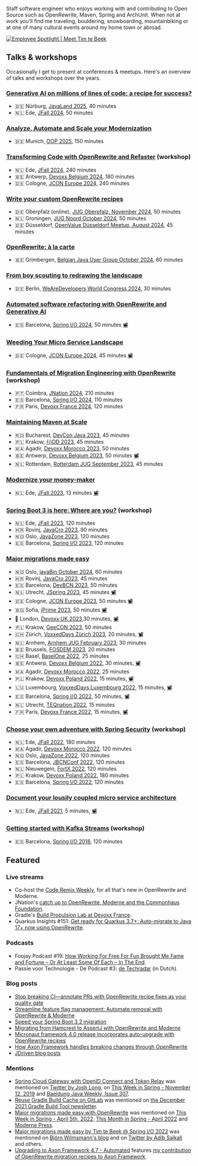 Staff software engineer who enjoys working with and contributing to Open Source such as OpenRewrite, Maven, Spring and ArchUnit.
When not at work you'll find me traveling, bouldering, snowboarding, mountainbiking or at one of many cultural events around my home town or abroad.

[![Employee Spotlight | Meet Tim te Beek](https://github.com/timtebeek/timtebeek/assets/1027334/550f391e-3033-4f3e-a621-b8ce3a384038)](http://www.youtube.com/watch?v=HDoR7sbx98A "Employee Spotlight | Meet Tim te Beek")


## Talks & workshops

Occasionally I get to present at conferences & meetups.
Here's an overview of talks and workshops over the years.

### [Generative AI on millions of lines of code; a recipe for success?](https://sessionize.com/s/timtebeek/generative-ai-on-millions-of-lines-of-code-a-recip/105435)
* 🇩🇪 Nürburg, [JavaLand 2025](https://javaland.ey), 40 minutes
* 🇳🇱 Ede, [JFall 2024](https://jfall.nl/), 50 minutes

### [Analyze, Automate and Scale your Modernization](https://www.oop-konferenz.de/en/program/conference-program)
* 🇩🇪 Munich, [OOP 2025](https://www.oop-konferenz.de/en/program/conference-program), 150 minutes

### [Transforming Code with OpenRewrite and Refaster](https://sessionize.com/s/timtebeek/transforming-code-with-openrewrite-and-refaster/89847) (workshop)
* 🇳🇱 Ede, [JFall 2024](https://jfall.nl/), 240 minutes
* 🇧🇪 Antwerp, [Devoxx Belgium 2024](https://devoxx.be/), 180 minutes
* 🇩🇪 Cologne, [JCON Europe 2024](https://jconeurope2024.sched.com/event/1Z2tI), 240 minutes

### [Write your custom OpenRewrite recipes](https://sessionize.com/s/timtebeek/write-your-custom-openrewrite-recipes/105432)
* 🇩🇪 Oberpfalz (online), [JUG Oberpfalz, November 2024](https://www.meetup.com/jug-oberpfalz/events/296483639/), 50 minutes
* 🇳🇱 Groningen, [JUG Noord October 2024](https://www.meetup.com/jug-noord/events/301995703), 50 minutes
* 🇩🇪 Düsseldorf, [OpenValue Düsseldorf Meetup, August 2024](https://www.meetup.com/OpenValue-Dusseldorf/events/302716287), 45 minutes

### [OpenRewrite: à la carte](https://www.meetup.com/belgian-java-user-group/events/303888738/)
* 🇧🇪 Grimbergen, [Belgian Java User Group October 2024](https://www.meetup.com/belgian-java-user-group/events/303888738/), 60 minutes

### [From boy scouting to redrawing the landscape](https://sessionize.com/s/timtebeek/from-boy-scouting-to-redrawing-the-landscape/96449)
* 🇩🇪 Berlin, [WeAreDevelopers World Congress 2024](https://www.wearedevelopers.com/world-congress/program), 30 minutes

### [Automated software refactoring with OpenRewrite and Generative AI](https://sessionize.com/s/timtebeek/automated-software-refactoring-with-openrewrite-an/91981)
* 🇪🇸 Barcelona, [Spring I/O 2024](https://2024.springio.net/sessions/automated-software-refactoring-with-openrewrite-and-generative-ai/), 50 minutes [📽️](https://youtu.be/KlQZH6WHa2c)

### [Weeding Your Micro Service Landscape](https://sessionize.com/s/timtebeek/weeding-your-micro-service-landscape/83434)
* 🇩🇪 Cologne, [JCON Europe 2024](https://2024.europe.jcon.one/schedule), 45 minutes [📽️](https://www.youtube.com/watch?v=BZdkiLEDx5Q)

### [Fundamentals of Migration Engineering with OpenRewrite](https://sessionize.com/s/timtebeek/fundamentals-of-migration-engineering-with-openrew/89846) (workshop)
* 🇵🇹 Coimbra, [JNation 2024](https://jnation.pt/workshops/), 210 minutes
* 🇪🇸 Barcelona, [Spring I/O 2024](https://2024.springio.net/sessions/fundamentals-of-migration-engineering-with-openrewrite-workshop/), 110 minutes
* 🇫🇷 Paris, [Devoxx France 2024](https://www.devoxx.fr/schedule/talk/?id=25633), 120 minutes

### [Maintaining Maven at Scale](https://sessionize.com/s/timtebeek/maintaining-maven-at-scale/74075)
* 🇷🇴 Bucharest, [DevCon Java 2023](https://www.dev-con.ro/speakers/3-Tim+te+Beek), 45 minutes
* 🇵🇱 Krakow, [{j}DD 2023](https://jdd.org.pl/lecture_2023/#id=87849), 45 minutes
* 🇲🇦 Agadir, [Devoxx Morocco 2023](https://devoxx.ma/talk/?id=25409), 50 minutes
* 🇧🇪 Antwerp, [Devoxx Belgium 2023](https://devoxx.be/talk/?id=48053), 50 minutes [📽️](https://www.youtube.com/watch?v=o3rMdXR2bIU)
* 🇳🇱 Rotterdam, [Rotterdam JUG September 2023](https://www.meetup.com/rotterdamjug/events/295778651/), 45 minutes

### [Modernize your money-maker](https://sessionize.com/s/timtebeek/modernize-your-money-maker/74076)
* 🇳🇱 Ede, [JFall 2023](https://jfall.nl/speakers-2023/), 13 minutes [📽️](https://youtu.be/Jgi-n0w8g0U?si=NlXjOcd422vmtTe2)

### [Spring Boot 3 is here: Where are you?](https://docs.moderne.io/user-documentation/workshops/migrate-your-own-project) (workshop)
* 🇳🇱 Ede, [JFall 2023](https://jfall.nl/speakers-2023/), 120 minutes
* 🇭🇷 Rovinj, [JavaCro 2023](https://2023.javacro.hr/eng/Program/Spring-Boot-3-is-here-where-are-you), 90 minutes
* 🇳🇴 Oslo, [JavaZone 2023](https://2023.javazone.no/program/106f0d9f-3d6b-4131-be6b-36612dd29f97), 120 minutes
* 🇪🇸 Barcelona, [Spring I/O 2023](https://2023.springio.net/sessions/spring-boot-3-is-here-where-are-you-workshop/), 120 minutes

### [Major migrations made easy](https://sessionize.com/s/timtebeek/major-migrations-made-easy/48781)
* 🇳🇴 Oslo, [javaBin October 2024](https://www.meetup.com/javabin/events/303885150/), 60 minutes
* 🇭🇷 Rovinj, [JavaCro 2023](https://2023.javacro.hr/eng/Program/Major-Migrations-Made-Easy), 45 minutes
* 🇪🇸 Barcelona, [DevBCN 2023](https://www.devbcn.com/2023/talk/429442), 50 minutes
* 🇳🇱 Utrecht, [JSpring 2023](https://jspring.nl/speakers/tim-te-beek/), 45 minutes [📽️](https://www.youtube.com/watch?v=jOFfCAleUI8)
* 🇩🇪 Cologne, [JCON Europe 2023](https://jconeurope2023.sched.com/event/1K3zc), 50 minutes [📽️](https://www.youtube.com/watch?v=2KosvX287cE)
* 🇧🇬 Sofia, [jPrime 2023](https://jprime.io/agenda/155), 50 minutes [📽️](https://youtu.be/4EB8DrvXbVQ)
* 🏴󠁧󠁢󠁥󠁮󠁧󠁿 London, [Devoxx UK 2023](https://www.devoxx.co.uk/talk/?id=3126),30 minutes, [📽️](https://www.youtube.com/watch?v=Jzgqj1vY2k0)
* 🇵🇱 Krakow, [GeeCON 2023](https://2023.geecon.org/speakers/info.html?id=796), 50 minutes
* 🇨🇭 Zürich, [VoxxedDays Zürich 2023](https://voxxeddays.com/zurich/schedule/talk/?id=4509), 20 minutes, [📽️](https://www.youtube.com/watch?v=q-Le1dx2-t8)
* 🇳🇱 Arnhem, [Arnhem JUG February 2023](https://www.meetup.com/arnhemjug/events/290692019/), 30 minutes
* 🇧🇪 Brussels, [FOSDEM 2023](https://fosdem.org/2023/schedule/event/migrations/), 20 minutes
* 🇨🇭 Basel, [BaselOne 2022](https://www.baselone.ch/speech.html?id=04AF2172-A549-47BD-8731-79E4CAC3496D), 25 minutes
* 🇧🇪 Antwerp, [Devoxx Belgium 2022](https://devoxx.be/talk/?id=16776), 30 minutes, [📽️](https://www.youtube.com/watch?v=7fslFKkCkxg)
* 🇲🇦 Agadir, [Devoxx Morocco 2022](https://devoxx.ma/talk/?id=8815), 25 minutes
* 🇵🇱 Krakow, [Devoxx Poland 2022](https://devoxx.pl/talk-details/?id=2311), 15 minutes, [📽️](https://www.youtube.com/watch?v=rg1TcaHv-24)
* 🇱🇺 Luxembourg, [VoxxedDays Luxembourg 2022](https://cfp-voxxed-lux.yajug.org/2022/talk/EIY-8151/Major_migrations_made_easy), 15 minutes, [📽️](https://www.youtube.com/watch?v=6qLe-tZ9Kv0)
* 🇪🇸 Barcelona, [Spring I/O 2022](https://2022.springio.net/sessions/major-migrations-made-easy), 50 minutes, [📽️](https://www.youtube.com/watch?v=d8xU24x7Jqo)
* 🇳🇱 Utrecht, [TEQnation 2022](https://teqnation.com/speakers-2022/), 15 minutes
* 🇫🇷 Paris, [Devoxx France 2022](https://cfp.devoxx.fr/2022/talk/TPL-7294/Major_migrations_made_easy), 15 minutes, [📽️](https://www.youtube.com/watch?v=r_jFBDTPKSc)

### [Choose your own adventure with Spring Security](https://github.com/timtebeek/spring-security-workshop) (workshop)
* 🇳🇱 Ede, [JFall 2022](https://jfall.nl/timetable-2022/), 180 minutes
* 🇲🇦 Agadir, [Devoxx Morocco 2022](https://devoxx.ma/talk/?id=7362), 120 minutes
* 🇳🇴 Oslo, [JavaZone 2022](https://2022.javazone.no/#/workshops/ea79977f-0613-4fe2-b24a-320b1ce01a4e), 120 minutes
* 🇪🇸 Barcelona, [JBCNConf 2022](https://www.jbcnconf.com/2022/infoTalk.html?id=621909084010570ba9b6dd6c), 120 minutes
* 🇳🇱 Nieuwegein, [FortX 2022](https://www.fortx.jdriven.com/), 120 minutes
* 🇵🇱 Krakow, [Devoxx Poland 2022](https://devoxx.pl/talk-details/?id=3160), 180 minutes
* 🇪🇸 Barcelona, [Spring I/O 2022](https://2022.springio.net/sessions/choose-your-own-adventure-with-spring-security-workshop), 120 minutes

### [Document your lousily coupled micro service architecture](https://2021.jfall.nl/speakers-2021/)
* 🇳🇱 Ede, [JFall 2021](https://2021.jfall.nl/speakers-2021/), 5 minutes,
  [📽️](https://youtu.be/Y5MfzYjTBX8?t=2142)

### [Getting started with Kafka Streams](https://github.com/jresoort/kafkastreams-workshop) (workshop)
* 🇪🇸 Barcelona, [Spring I/O 2018](https://2018.springio.net/speakers/tim-te-beek), 120 minutes

## Featured

### Live streams
* Co-host the [Code Remix Weekly](https://www.youtube.com/@moderne-auto-remediation/streams), for all that's new in OpenRewrite and Moderne.
* JNation's [catch up to OpenRewrite, Moderne and the Commonhaus Foundation](https://www.youtube.com/watch?v=2ctX7a7WVCk).
* Gradle's [Build Propulsion Lab at Devoxx France](https://twitter.com/i/broadcasts/1RDxlldrBWdxL).
* Quarkus Insights #151: [Get ready for Quarkus 3.7+: Auto-migrate to Java 17+ now using OpenRewrite](https://youtube.com/live/BlJk1-SNv9s).

### Podcasts
* Foojay Podcast #19: [How Working For Free For Fun Brought Me Fame and Fortune – Or At Least Some Of Each – In The End](https://foojay.io/today/foojay-podcast-19/).
* Passie voor Technologie - De Podcast #3: [de Techradar](https://open.spotify.com/episode/7GmstXlZ9Rt6KNokULk1gj) (in Dutch).

### Blog posts

* [Stop breaking CI—annotate PRs with OpenRewrite recipe fixes as your quality gate](https://www.moderne.io/blog/stop-breaking-ci-annotate-prs-with-openrewrite-recipe-fixes-as-quality-gate)
* [Streamline feature flag management: Automate removal with OpenRewrite & Moderne](https://www.moderne.io/blog/streamline-feature-flag-management-automate-removal-with-openrewrite-moderne)
* [Speed your Spring Boot 3.2 migration](https://www.moderne.io/blog/speed-your-spring-boot-3-0-migration)
* [Migrating from Hamcrest to AssertJ with OpenRewrite and Moderne](https://www.moderne.io/blog/migrating-from-hamcrest-to-assertj-with-openrewrite-and-moderne)
* [Micronaut framework 4.0 release incorporates auto-upgrade with OpenRewrite recipes](https://www.moderne.io/blog/micronaut-framework-4-0-automated-upgrade-with-openrewrite)
* [How Axon Framework handles breaking changes through OpenRewrite](https://www.moderne.io/blog/how-axon-framework-handles-breaking-changes-through-openrewrite) 
* [JDriven blog posts](https://blog.jdriven.com/author/tim-te-beek/)

### Mentions
* [Spring Cloud Gateway with OpenID Connect and Token Relay](https://blog.jdriven.com/2019/11/spring-cloud-gateway-with-openid-connect-and-token-relay/)
was mentioned on [Twitter by Josh Long](https://twitter.com/starbuxman/status/1193343417910063104), on [This Week in Spring - November 12, 2019](https://spring.io/blog/2019/11/11/this-week-in-spring-november-12-2019) and [Baeldung Java Weekly, Issue 307](https://www.baeldung.com/java-weekly-307).
* [Reuse Gradle Build Cache on GitLab](https://blog.jdriven.com/2021/11/reuse-gradle-build-cache-on-gitlab/) was mentioned on [the December 2021 Gradle Build Tool newsletter](https://newsletter.gradle.com/2021/12).
* [Major migrations made easy with OpenRewrite](https://blog.jdriven.com/2022/03/major-migrations-made-easy-with-openrewrite/) was mentioned on [This Week in Spring - April 5th, 2022](https://spring.io/blog/2022/04/05/this-week-in-spring-april-5th-2022), [This Month in Spring - April 2022](https://tanzu.vmware.com/content/blog/this-month-in-spring-april-2022) and [Moderne Press](https://www.moderne.io/press).
* [Major migrations made easy by Tim te Beek @ Spring I/O 2022](https://www.youtube.com/watch?v=d8xU24x7Jqo) was mentioned on [Björn Wilmsmann's blog](https://bjoernkw.com/2022/07/10/major-migrations-made-easy-by-tim-te-beek-spring-i-o-2022/) and on [Twitter by Adib Saikali](https://twitter.com/asaikali/status/1536499296471752704) and others.
* [Upgrading to Axon Framework 4.7 - Automated](https://developer.axoniq.io/w/upgrading-to-axon-framework-4.7-automated) features [my contribution of OpenRewrite migration recipes to Axon Framework](https://github.com/AxonFramework/AxonFramework/pull/2597).
